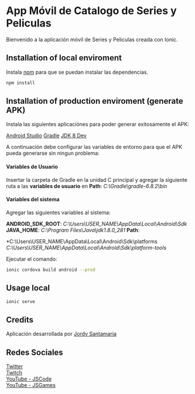 # App Móvil de Catalogo de Series y Peliculas

Bienvenido a la aplicación móvil de Series y Peliculas creada con Ionic.

## Installation of local enviroment

Instala [npm](https://nodejs.org/es/)  para que se puedan instalar las dependencias.

```bash
npm install
```

## Installation of production enviroment (generate APK)

Instala las siguientes aplicaciónes para poder generar exitosamente el APK:

[Android Studio](https://developer.android.com/studio?hl=es-419)
[Gradle](https://gradle.org/install/)
[JDK 8 Dev](https://www.oracle.com/mx/java/technologies/javase/javase-jdk8-downloads.html)

A continuación debe configurar las variables de entorno para que el APK pueda generarse sin ningun problema:

#### Variables de Usuario

Insertar la carpeta de Gradle en la unidad C principal y agregar la siguiente ruta a las **variables de usuario** en **Path**: *C:\Gradle\gradle-6.8.2\bin*

#### Variables del sistema

Agregar las siguientes variables al sistema:

**ANDROID_SDK_ROOT**: *C:\Users\USER_NAME\AppData\Local\Android\Sdk*
**JAVA_HOME**: *C:\Program Files\Java\jdk1.8.0_281*
**Path**: 

*C:\Users\USER_NAME\AppData\Local\Android\Sdk\platforms
*C:\Users\USER_NAME\AppData\Local\Android\Sdk\platform-tools*

Ejecutar el comando:

```bash
ionic cordova build android --prod
```

## Usage local

```bash
ionic serve
```

## Credits

Aplicación desarrollada por [Jordy Santamaria](https://www.jordysantamaria.com/)

## Redes Sociales
[Twitter](https://twitter.com/jordysantm) \
[Twitch](https://www.twitch.tv/jsgames18) \
[YouTube - JSCode](https://www.youtube.com/channel/UCyF_ych9Hy2oL8i_mj1kIXA) \
[YouTube - JSGames](https://www.youtube.com/channel/UC4kAwepESweVcXwmvUW3e0A)